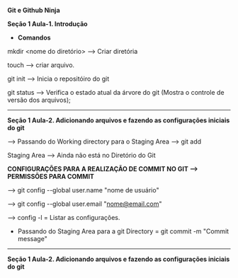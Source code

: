 **Git e Github Ninja**  

**Seção 1 Aula-1. Introdução**  

* **Comandos**  

mkdir <nome do diretório> --> Criar diretória

touch --> criar arquivo.

git init --> Inicia o repositóiro do git  

git status --> Verifica o estado atual da árvore do git  (Mostra o controle de versão dos arquivos);

****  
**Seção 1 Aula-2. Adicionando arquivos e fazendo as configurações iniciais do git**  

--> Passando do Working directory para o Staging Area --> git add  <file>

Staging Area --> Ainda não está no Diretório do Git

**CONFIGURAÇÕES PARA A REALIZAÇÃO DE COMMIT NO GIT --> PERMISSÕES PARA COMMIT**


--> git config --global user.name "nome de usuário"

--> git config --global user.email "nome@email.com"

--> config -l = Listar as configurações.

* Passando do Staging Area para a git Directory = git commit -m "Commit message"


****  
**Seção 1 Aula-2. Adicionando arquivos e fazendo as configurações iniciais do git**  
